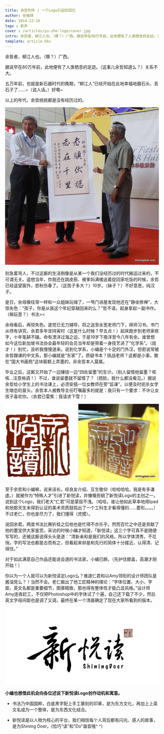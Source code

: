 ```yaml
---
title: 余哲列传 | 一个Logo引起的回忆
author: 任格琪
date: 2014-12-16
tags : 新声
cover : /articles/yu-zhe-logo/cover.jpg
intro: 余哲者，柳江人也。（哪？）广西。据说早在80万年前，此地便有了人类栖息的足迹。（这事儿余哲知道么？）关系不大。五万年前，也就是新石器时代的晚期，“柳江人”已经开始在此地幸福地磨石头、丢石子了……~（说人话。）好嘞~ 以上的年代，余哲统统都是没有经历过的。
template: article.hbs
---
```


余哲者，柳江人也。（哪？）广西。

据说早在80万年前，此地便有了人类栖息的足迹。（这事儿余哲知道么？）关系不大。

五万年前，也就是新石器时代的晚期，“柳江人”已经开始在此地幸福地磨石头、丢石子了……~（说人话。）好嘞~

以上的年代，余哲统统都是没有经历过的。
<span class="more"></span>

<div><img src="1.JPG" alt="1"/></div>

别急着骂人，不过这厮的生活倒像是从某一个我们没经历过的时代搬运过来的，不可谓无关。遥想当年，你我还在跳皮筋、被爹妈满楼追着捉回家吃饭的时候，余哲已经遥望窗外，悲秋伤春了。（这孩子多大？）10岁。（妹子？）不好意思，纯汉子。

是日，余母像往常一样和一众姐妹玩嗨了，一甩门进屋发现他还在“静坐修禅”，大惊失色：“孩子，你是从我这个年纪穿越回来的么？”哲不语，起身拿起一副书作。（嘛玩意？）书法><

余母看后，再惊失色。遂觉已无力辅导，将之送至永宽老师门下，拜师习书。书门从师有讲究，余君多年坚持寅时（这是什么时候？早五点！）起床跑步到老师家练字，十年笔耕不辍。命有漂洋过海之运，于是19岁下南洋至今八年有余。谁曾想如今这位新加坡书法协会最年轻的会员当年却是带着一身技艺进了“化学系”。（屈才！）别忙，且听我慢慢道来。说到化学系，小编是个十足的门外汉，但若说常被余哲蹭课的中文系，那小编就是“东家”了。质疑书本？挑战老师？这都是小事，敢在“国大书画苑”这块匾额上弄墨的，非余哲本人莫属。

毕业之后，这厮又开始了一边赚钱一边“四处留墨”的生计。（别人留情他留墨？咳咳…注意格调！）不过，谁说留墨就不留情了？（捂脸，我什么都没看见。）据说余哲给小学生上的书法课上，必须安插一位女教师在旁“监课”，以便及时扼杀女学生暗恋的苗头。余哲本人被教导主任叮嘱最多的就是：我只有一个要求：不许让女孩子喜欢你。（余君已雷焦：我请求下雪！）

<div><img src="2.JPG" alt="2"/></div>

至于余哲和小编嘛，说来话长。经良友介绍、互生敬仰（哈哈哈哈，我是有多谦虚。）就被作为“特殊人才”引进了新悦读，并慷慨担纲了新悦读Logo的主创之一。说到这个Logo，我们老大“仁君”可是蒙屈不浅。（哈哈，谁让他如此草率地用Ipad和他那天生未得到认证的美术资质鼓捣出了一个工科生才看得懂的……菱形。。。。）不过老仁，你也是尽力了，我们懂得（虎摸）。

说回余君。两度书法比赛折桂之后他也是忙得不亦乐乎。然而百忙之中还是贡献了他的墨宝供大家鉴赏。采访的时候小编才知道，「新悦读」这三个字可真不是随便写写的，还被这厮说得头头是道：“清新亲和是我们的风格，所以字体清秀，不花俏。字的写法也都是古而有之，但看起来却是和先行的简体十分接近，认得清、记得住。”

对于如此满意自己作品还能说会道的书法家，小编已醉。（先护住膝盖，高潮才刚开始！）

你以为一个人就可以为新悦读定Logo么？难道仁君和以Amy领衔的设计师团队是酱油党么？！当然不会。老仁搬出了他工匠精神的理论：“字体位置、大小、字距，英文名都是重要细节，图章精致，那也得有整体性才能凸显风格。”设计师Amy连夜赶工，不仅把Photoshop中的字体试了个遍，自己还下载了不少，然后英文字母间距也是调了又调，最终在某一个清晨确定了现在大家所看到的版本。

<div><img src="cover.jpg" alt="cover"/></div>

**小编也想借此机会向各位述说下新悦读Logo创作动机和寓意。**

- 书法乃中国国粹，白底黑字配上手工篆刻的印章，是为东方文化，再加上上英文名成为一个整体，是为东西文化结合。

- 新悦读是以人物为核心的平台，我们相信每个人背后都有闪光、感人的故事，是为Shining Doer。(恰巧“读”和“Do”谐音哦^ ^）